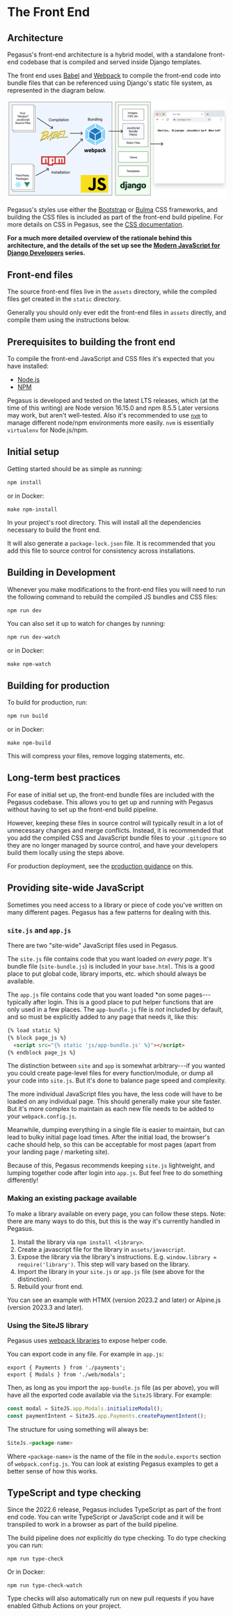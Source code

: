 The Front End 
======================

## Architecture

Pegasus's front-end architecture is a hybrid model, with a standalone front-end codebase
that is compiled and served inside Django templates.

The front end uses [Babel](https://babeljs.io/) and [Webpack](https://webpack.js.org/) to
compile the front-end code into bundle files that can be referenced using Django's 
static file system, as represented in the diagram below.

![Build Pipeline](images/js-pipeline-with-django.png)

Pegasus's styles use either the [Bootstrap](https://getbootstrap.com/) or [Bulma](https://bulma.io/) CSS frameworks,
and building the CSS files is included as part of the front-end build pipeline.
For more details on CSS in Pegasus, see the [CSS documentation](/css/).

**For a much more detailed overview of the rationale behind this architecture,
and the details of the set up see the [Modern JavaScript for Django Developers](https://www.saaspegasus.com/guides/modern-javascript-for-django-developers/)
series.**

## Front-end files

The source front-end files live in the `assets` directory, while the compiled files
get created in the `static` directory.

Generally you should only ever edit the front-end files in `assets` directly, 
and compile them using the instructions below.

## Prerequisites to building the front end

To compile the front-end JavaScript and CSS files it's expected that you have installed:

- [Node.js](https://nodejs.org/)
- [NPM](https://docs.npmjs.com/downloading-and-installing-node-js-and-npm)

Pegasus is developed and tested on the latest LTS releases, which (at the time of this writing)
are Node version 16.15.0 and npm 8.5.5
Later versions may work, but aren't well-tested.
Also it's recommended to use [`nvm`](https://github.com/nvm-sh/nvm) to manage different node/npm environments more easily.
`nvm` is essentially `virtualenv` for Node.js/npm.

## Initial setup

Getting started should be as simple as running:

```bash
npm install
```

or in Docker:

```
make npm-install
```

In your project's root directory.
This will install all the dependencies necessary to build the front end.

It will also generate a `package-lock.json` file.
It is recommended that you add this file to source control for consistency across installations.

## Building in Development

Whenever you make modifications to the front-end files you will need to run
the following command to rebuild the compiled JS bundles and CSS files:

```bash
npm run dev
```

You can also set it up to watch for changes by running:

```bash
npm run dev-watch
```

or in Docker:

```
make npm-watch
```

## Building for production

To build for production, run:

```bash
npm run build
```

or in Docker:

```
make npm-build
```

This will compress your files, remove logging statements, etc.

## Long-term best practices

For ease of initial set up, the front-end bundle files are included with the Pegasus codebase.
This allows you to get up and running with Pegasus without having to set up the front-end build pipeline.

However, keeping these files in source control will typically result in a lot of unnecessary changes and merge conflicts.
Instead, it is recommended that you add the compiled CSS and JavaScript bundle files to your `.gitignore`
so they are no longer managed by source control, and have your developers build them locally using the steps above.

For production deployment, see the [production guidance](https://docs.saaspegasus.com/deployment/production-checklist.html#optimize-your-front-end) on this.

## Providing site-wide JavaScript

Sometimes you need access to a library or piece of code you've written on many different pages.
Pegasus has a few patterns for dealing with this.

### `site.js` and `app.js`

There are two "site-wide" JavaScript files used in Pegasus.

The `site.js` file contains code that you want loaded *on every page*.
It's bundle file (`site-bundle.js`) is included in your `base.html`.
This is a good place to put global code, library imports, etc. which should always be available.

The `app.js` file contains code that you want loaded *on some pages---typically after login.
This is a good place to put helper functions that are only used in a few places.
The `app-bundle.js` file is *not* included by default, and so must be explicitly added to any page that needs it,
like this:

```html
{% load static %}
{% block page_js %}
  <script src="{% static 'js/app-bundle.js' %}"></script>
{% endblock page_js %}
```

The distinction between `site` and `app` is somewhat arbitrary---if you wanted you could create page-level
files for every function/module, or dump all your code into `site.js`.
But it's done to balance page speed and complexity.

The more individual JavaScript files you have, the less code will have to be loaded on any individual page.
This should generally make your site faster. But it's more complex to maintain as each new file needs to be
added to your `webpack.config.js`.

Meanwhile, dumping everything in a single file is easier to maintain, but can lead to bulky initial page load times.
After the initial load, the browser's cache should help, so this can be acceptable for most pages
(apart from your landing page / marketing site).

Because of this, Pegasus recommends keeping `site.js` lightweight, and lumping together code after login into `app.js`.
But feel free to do something differently!

### Making an existing package available

To make a library available on every page, you can follow these steps.
Note: there are many ways to do this, but this is the way it's currently handled in Pegasus. 

1. Install the library via `npm install <library>`.
2. Create a javascript file for the library in `assets/javascript`.
3. Expose the library via the library's instructions. E.g. `window.library = require('library')`.
   This step will vary based on the library.
4. Import the library in your `site.js` or `app.js` file (see above for the distinction).
5. Rebuild your front end.

You can see an example with HTMX (version 2023.2 and later) or Alpine.js (version 2023.3 and later).

### Using the SiteJS library

Pegasus uses [webpack libraries](https://webpack.js.org/guides/author-libraries/) to expose helper code.

You can export code in any file. For example in `app.js`:

```
export { Payments } from './payments';
export { Modals } from './web/modals';
```

Then, as long as you import the `app-bundle.js` file (as per above),
you will have all the exported code available via the `SiteJS` library. For example:

```javascript
const modal = SiteJS.app.Modals.initializeModal();
const paymentIntent = SiteJS.app.Payments.createPaymentIntent();
```

The structure for using something will always be:

```javascript
SiteJs.<package-name>
```

Where `<package-name>` is the name of the file in the `module.exports` section of `webpack.config.js`.
You can look at existing Pegasus examples to get a better sense of how this works.

## TypeScript and type checking

Since the 2022.6 release, Pegasus includes TypeScript as part of the front end code.
You can write TypeScript or JavaScript code and it will be transpiled to work in a browser as part of the
build pipeline.

The build pipeline does *not* explicitly do type checking.
To do type checking you can run:

```
npm run type-check
```

Or in Docker:

```
npm run type-check-watch
```

Type checks will also automatically run on new pull requests if you have enabled Github Actions on your project.
